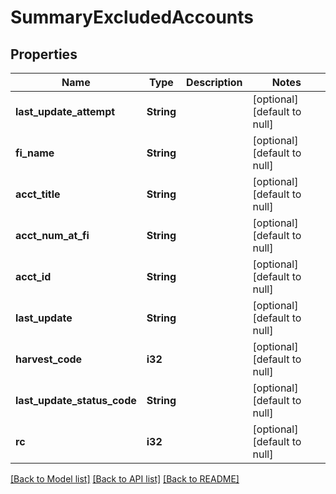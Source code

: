 # SummaryExcludedAccounts

## Properties
Name | Type | Description | Notes
------------ | ------------- | ------------- | -------------
**last_update_attempt** | **String** |  | [optional] [default to null]
**fi_name** | **String** |  | [optional] [default to null]
**acct_title** | **String** |  | [optional] [default to null]
**acct_num_at_fi** | **String** |  | [optional] [default to null]
**acct_id** | **String** |  | [optional] [default to null]
**last_update** | **String** |  | [optional] [default to null]
**harvest_code** | **i32** |  | [optional] [default to null]
**last_update_status_code** | **String** |  | [optional] [default to null]
**rc** | **i32** |  | [optional] [default to null]

[[Back to Model list]](../README.md#documentation-for-models) [[Back to API list]](../README.md#documentation-for-api-endpoints) [[Back to README]](../README.md)


